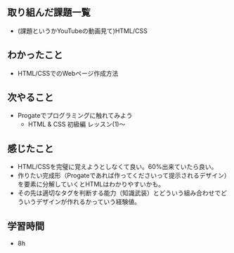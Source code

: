 ## 取り組んだ課題一覧
- (課題というかYouTubeの動画見て)HTML/CSS

## わかったこと
-  HTML/CSSでのWebページ作成方法

## 次やること
-  Progateでプログラミングに触れてみよう
     -  HTML & CSS 初級編 レッスン(1)〜

## 感じたこと
-  HTML/CSSを完璧に覚えようとしなくて良い。60%出来ていたら良い。
- 作りたい完成形（Progateであれば作ってくださいって提示されるデザイン）を要素に分解していくとHTMLはわかりやすいかも。
- その先は適切なタグを判断する能力（知識武装）とどういう組み合わせでどういうデザインが作れるかっていう経験値。

## 学習時間
- 8h